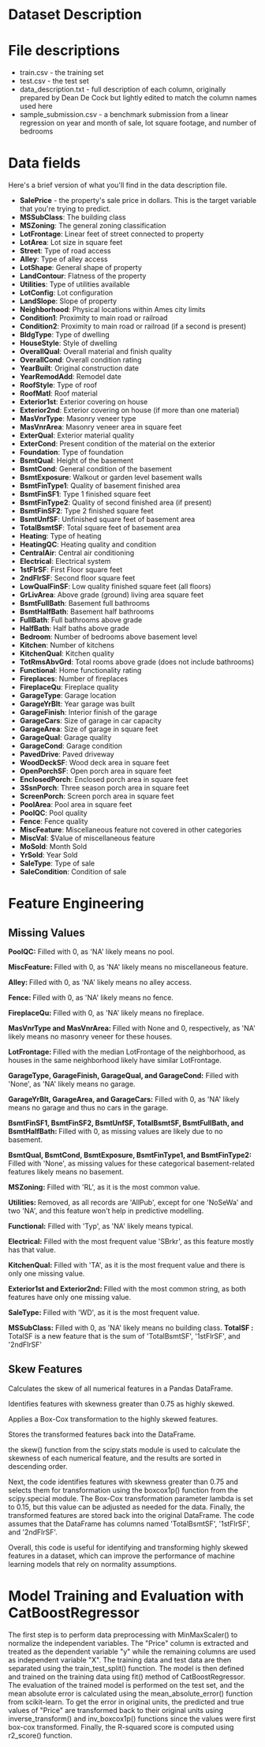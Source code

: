 # Dataset Description
# File descriptions
<ul>
<li>train.csv - the training set</li>
<li>test.csv - the test set</li>
<li>data_description.txt - full description of each column, originally prepared by Dean De Cock but lightly edited to match the column names used here</li>
<li>sample_submission.csv - a benchmark submission from a linear regression on year and month of sale, lot square footage, and number of bedrooms</li>
</ul>

# Data fields
Here's a brief version of what you'll find in the data description file.
<ul>
<li><strong>SalePrice</strong> - the property's sale price in dollars. This is the target variable that you're trying to predict.</li>
<li><strong>MSSubClass</strong>: The building class</li>
<li><strong>MSZoning</strong>: The general zoning classification</li>
<li><strong>LotFrontage</strong>: Linear feet of street connected to property</li>
<li><strong>LotArea</strong>: Lot size in square feet</li>
<li><strong>Street</strong>: Type of road access</li>
<li><strong>Alley</strong>: Type of alley access</li>
<li><strong>LotShape</strong>: General shape of property</li>
<li><strong>LandContour</strong>: Flatness of the property</li>
<li><strong>Utilities</strong>: Type of utilities available</li>
<li><strong>LotConfig</strong>: Lot configuration</li>
<li><strong>LandSlope</strong>: Slope of property</li>
<li><strong>Neighborhood</strong>: Physical locations within Ames city limits</li>
<li><strong>Condition1</strong>: Proximity to main road or railroad</li>
<li><strong>Condition2</strong>: Proximity to main road or railroad (if a second is present)</li>
<li><strong>BldgType</strong>: Type of dwelling</li>
<li><strong>HouseStyle</strong>: Style of dwelling</li>
<li><strong>OverallQual</strong>: Overall material and finish quality</li>
<li><strong>OverallCond</strong>: Overall condition rating</li>
<li><strong>YearBuilt</strong>: Original construction date</li>
<li><strong>YearRemodAdd</strong>: Remodel date</li>
<li><strong>RoofStyle</strong>: Type of roof</li>
<li><strong>RoofMatl</strong>: Roof material</li>
<li><strong>Exterior1st</strong>: Exterior covering on house</li>
<li><strong>Exterior2nd</strong>: Exterior covering on house (if more than one material)</li>
<li><strong>MasVnrType</strong>: Masonry veneer type</li>
<li><strong>MasVnrArea</strong>: Masonry veneer area in square feet</li>
<li><strong>ExterQual</strong>: Exterior material quality</li>
<li><strong>ExterCond</strong>: Present condition of the material on the exterior</li>
<li><strong>Foundation</strong>: Type of foundation</li>
<li><strong>BsmtQual</strong>: Height of the basement</li>
<li><strong>BsmtCond</strong>: General condition of the basement</li>
<li><strong>BsmtExposure</strong>: Walkout or garden level basement walls</li>
<li><strong>BsmtFinType1</strong>: Quality of basement finished area</li>
<li><strong>BsmtFinSF1</strong>: Type 1 finished square feet</li>
<li><strong>BsmtFinType2</strong>: Quality of second finished area (if present)</li>
<li><strong>BsmtFinSF2</strong>: Type 2 finished square feet</li>
<li><strong>BsmtUnfSF</strong>: Unfinished square feet of basement area</li>
<li><strong>TotalBsmtSF</strong>: Total square feet of basement area</li>
<li><strong>Heating</strong>: Type of heating</li>
<li><strong>HeatingQC</strong>: Heating quality and condition</li>
<li><strong>CentralAir</strong>: Central air conditioning</li>
<li><strong>Electrical</strong>: Electrical system</li>
<li><strong>1stFlrSF</strong>: First Floor square feet</li>
<li><strong>2ndFlrSF</strong>: Second floor square feet</li>
<li><strong>LowQualFinSF</strong>: Low quality finished square feet (all floors)</li>
<li><strong>GrLivArea</strong>: Above grade (ground) living area square feet</li>
<li><strong>BsmtFullBath</strong>: Basement full bathrooms</li>
<li><strong>BsmtHalfBath</strong>: Basement half bathrooms</li>
<li><strong>FullBath</strong>: Full bathrooms above grade</li>
<li><strong>HalfBath</strong>: Half baths above grade</li>
<li><strong>Bedroom</strong>: Number of bedrooms above basement level</li>
<li><strong>Kitchen</strong>: Number of kitchens</li>
<li><strong>KitchenQual</strong>: Kitchen quality</li>
<li><strong>TotRmsAbvGrd</strong>: Total rooms above grade (does not include bathrooms)</li>
<li><strong>Functional</strong>: Home functionality rating</li>
<li><strong>Fireplaces</strong>: Number of fireplaces</li>
<li><strong>FireplaceQu</strong>: Fireplace quality</li>
<li><strong>GarageType</strong>: Garage location</li>
<li><strong>GarageYrBlt</strong>: Year garage was built</li>
<li><strong>GarageFinish</strong>: Interior finish of the garage</li>
<li><strong>GarageCars</strong>: Size of garage in car capacity</li>
<li><strong>GarageArea</strong>: Size of garage in square feet</li>
<li><strong>GarageQual</strong>: Garage quality</li>
<li><strong>GarageCond</strong>: Garage condition</li>
<li><strong>PavedDrive</strong>: Paved driveway</li>
<li><strong>WoodDeckSF</strong>: Wood deck area in square feet</li>
<li><strong>OpenPorchSF</strong>: Open porch area in square feet</li>
<li><strong>EnclosedPorch</strong>: Enclosed porch area in square feet</li>
<li><strong>3SsnPorch</strong>: Three season porch area in square feet</li>
<li><strong>ScreenPorch</strong>: Screen porch area in square feet</li>
<li><strong>PoolArea</strong>: Pool area in square feet</li>
<li><strong>PoolQC</strong>: Pool quality</li>
<li><strong>Fence</strong>: Fence quality</li>
<li><strong>MiscFeature</strong>: Miscellaneous feature not covered in other categories</li>
<li><strong>MiscVal</strong>: $Value of miscellaneous feature</li>
<li><strong>MoSold</strong>: Month Sold</li>
<li><strong>YrSold</strong>: Year Sold</li>
<li><strong>SaleType</strong>: Type of sale</li>
<li><strong>SaleCondition</strong>: Condition of sale</li>
</ul>

# Feature Engineering 
## Missing Values
<b>PoolQC:</b> Filled with 0, as 'NA' likely means no pool.

<b>MiscFeature: </b> Filled with 0, as 'NA' likely means no miscellaneous feature.

<b>Alley: </b> Filled with 0, as 'NA' likely means no alley access.

<b>Fence: </b> Filled with 0, as 'NA' likely means no fence.

<b>FireplaceQu:</b>  Filled with 0, as 'NA' likely means no fireplace.

<b>MasVnrType and MasVnrArea: </b> Filled with None and 0, respectively, as 'NA' likely means no masonry veneer for these houses.

<b>LotFrontage: </b> Filled with the median LotFrontage of the neighborhood, as houses in the same neighborhood likely have similar LotFrontage.

<b>GarageType, GarageFinish, GarageQual, and GarageCond:</b>  Filled with 'None', as 'NA' likely means no garage.

<b>GarageYrBlt, GarageArea, and GarageCars:</b>  Filled with 0, as 'NA' likely means no garage and thus no cars in the garage.

<b>BsmtFinSF1, BsmtFinSF2, BsmtUnfSF, TotalBsmtSF, BsmtFullBath, and BsmtHalfBath: </b> Filled with 0, as missing values are likely due to no basement.

<b>BsmtQual, BsmtCond, BsmtExposure, BsmtFinType1, and BsmtFinType2:</b>  Filled with 'None', as missing values for these categorical basement-related features likely means no basement.

<b>MSZoning:</b>  Filled with 'RL', as it is the most common value.

<b>Utilities: </b> Removed, as all records are 'AllPub', except for one 'NoSeWa' and two 'NA', and this feature won't help in predictive modelling.

<b>Functional:</b>  Filled with 'Typ', as 'NA' likely means typical.

<b>Electrical:</b>  Filled with the most frequent value 'SBrkr', as this feature mostly has that value.

<b>KitchenQual:</b>  Filled with 'TA', as it is the most frequent value and there is only one missing value.

<b>Exterior1st and Exterior2nd: </b> Filled with the most common string, as both features have only one missing value.

<b>SaleType:</b>  Filled with 'WD', as it is the most frequent value.

<b>MSSubClass:</b>  Filled with 0, as 'NA' likely means no building class.
<b>TotalSF :</b> TotalSF is a new feature that is the sum of 'TotalBsmtSF', '1stFlrSF', and '2ndFlrSF'


## Skew Features

Calculates the skew of all numerical features in a Pandas DataFrame.

Identifies features with skewness greater than 0.75 as highly skewed.

Applies a Box-Cox transformation to the highly skewed features.

Stores the transformed features back into the DataFrame.

the skew() function from the scipy.stats module is used to calculate the skewness of each numerical feature, and the results are sorted in descending order.

Next, the code identifies features with skewness greater than 0.75 and selects them for transformation using the boxcox1p() function from the scipy.special module. The Box-Cox transformation parameter lambda is set to 0.15, but this value can be adjusted as needed for the data.
Finally, the transformed features are stored back into the original DataFrame. The code assumes that the DataFrame has columns named 'TotalBsmtSF', '1stFlrSF', and '2ndFlrSF'.

Overall, this code is useful for identifying and transforming highly skewed features in a dataset, which can improve the performance of machine learning models that rely on normality assumptions.


 # Model Training and Evaluation with CatBoostRegressor
The first step is to perform data preprocessing with MinMaxScaler() to normalize the independent variables. The "Price" column is extracted and treated as the dependent variable "y" while the remaining columns are used as independent variable "X".
The training data and test data are then separated using the train_test_split() function. The model is then defined and trained on the training data using fit() method of CatBoostRegressor. The evaluation of the trained model is performed on the test set, and the mean absolute error is calculated using the mean_absolute_error() function from scikit-learn.
To get the error in original units, the predicted and true values of "Price" are transformed back to their original units using inverse_transform() and inv_boxcox1p() functions since the values were first box-cox transformed. Finally, the R-squared score is computed using r2_score() function.

